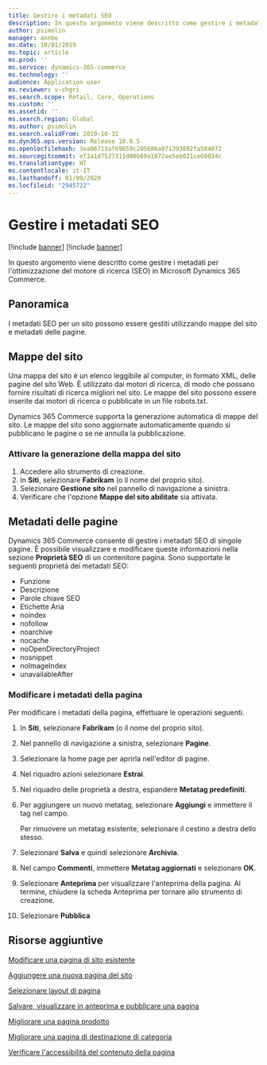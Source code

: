 ```yaml
---
title: Gestire i metadati SEO
description: In questo argomento viene descritto come gestire i metadati per l'ottimizzazione del motore di ricerca (SEO) in Microsoft Dynamics 365 Commerce.
author: psimolin
manager: annbe
ms.date: 10/01/2019
ms.topic: article
ms.prod: ''
ms.service: dynamics-365-commerce
ms.technology: ''
audience: Application user
ms.reviewer: v-chgri
ms.search.scope: Retail, Core, Operations
ms.custom: ''
ms.assetid: ''
ms.search.region: Global
ms.author: psimolin
ms.search.validFrom: 2019-10-31
ms.dyn365.ops.version: Release 10.0.5
ms.openlocfilehash: 3ea06713af69659c205686a971393892fa584072
ms.sourcegitcommit: ef3a1d7527311d00b69a1072ae5eb021ce68034c
ms.translationtype: HT
ms.contentlocale: it-IT
ms.lasthandoff: 01/09/2020
ms.locfileid: "2945722"
---
```

# <a name="manage-seo-metadata"></a>Gestire i metadati SEO

[!include [banner](includes/preview-banner.md)]
[!include [banner](includes/banner.md)]

In questo argomento viene descritto come gestire i metadati per l'ottimizzazione del motore di ricerca (SEO) in Microsoft Dynamics 365 Commerce.

## <a name="overview"></a>Panoramica

I metadati SEO per un sito possono essere gestiti utilizzando mappe del sito e metadati delle pagine.
    
## <a name="site-maps"></a>Mappe del sito

Una mappa del sito è un elenco leggibile al computer, in formato XML, delle pagine del sito Web. È utilizzato dai motori di ricerca, di modo che possano fornire risultati di ricerca migliori nel sito. Le mappe del sito possono essere inserite dai motori di ricerca o pubblicate in un file robots.txt.

Dynamics 365 Commerce supporta la generazione automatica di mappe del sito. Le mappe del sito sono aggiornate automaticamente quando si pubblicano le pagine o se ne annulla la pubblicazione.

### <a name="turn-on-site-map-generation"></a>Attivare la generazione della mappa del sito

1. Accedere allo strumento di creazione.
1. In **Siti**, selezionare **Fabrikam** (o il nome del proprio sito).
1. Selezionare **Gestione sito** nel pannello di navigazione a sinistra.
1. Verificare che l'opzione **Mappe del sito abilitate** sia attivata.

## <a name="page-metadata"></a>Metadati delle pagine

Dynamics 365 Commerce consente di gestire i metadati SEO di singole pagine. È possibile visualizzare e modificare queste informazioni nella sezione **Proprietà SEO** di un contenitore pagina. Sono supportate le seguenti proprietà dei metadati SEO:

- Funzione
- Descrizione
- Parole chiave SEO
- Etichette Aria
- noindex
- nofollow
- noarchive
- nocache
- noOpenDirectoryProject
- nosnippet
- noImageIndex
- unavailableAfter

### <a name="modify-page-metadata"></a>Modificare i metadati della pagina

Per modificare i metadati della pagina, effettuare le operazioni seguenti.

1. In **Siti**, selezionare **Fabrikam** (o il nome del proprio sito).
1. Nel pannello di navigazione a sinistra, selezionare **Pagine**.
1. Selezionare la home page per aprirla nell'editor di pagine.
1. Nel riquadro azioni selezionare **Estrai**.
1. Nel riquadro delle proprietà a destra, espandere **Metatag predefiniti**.
1. Per aggiungere un nuovo metatag, selezionare **Aggiungi** e immettere il tag nel campo.

    Per rimuovere un metatag esistente, selezionare il cestino a destra dello stesso.

1. Selezionare **Salva** e quindi selezionare **Archivia**.
1. Nel campo **Commenti**, immettere **Metatag aggiornati** e selezionare **OK**.
1. Selezionare **Anteprima** per visualizzare l'anteprima della pagina. Al termine, chiudere la scheda Anteprima per tornare allo strumento di creazione.
1. Selezionare **Pubblica**

## <a name="additional-resources"></a>Risorse aggiuntive

[Modificare una pagina di sito esistente](modify-existing-page.md)

[Aggiungere una nuova pagina del sito](add-new-page.md)

[Selezionare layout di pagina](select-page-layouts.md)

[Salvare, visualizzare in anteprima e pubblicare una pagina](save-preview-publish-page.md)

[Migliorare una pagina prodotto](enrich-product-page.md)

[Migliorare una pagina di destinazione di categoria](enrich-category-page.md)

[Verificare l'accessibilità del contenuto della pagina](verify-accessibility.md)
